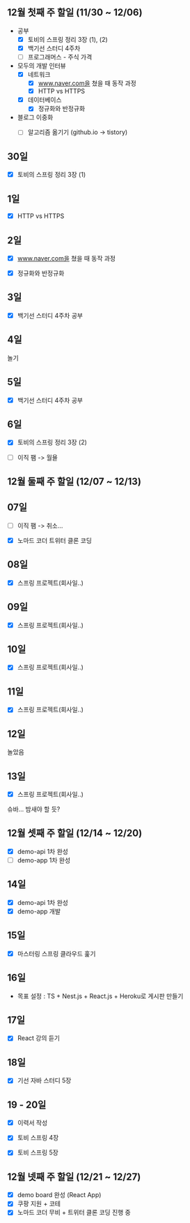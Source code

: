 ## 12월 첫째 주 할일 (11/30 ~ 12/06)

- 공부
  - [x] 토비의 스프링 정리 3장 (1), (2)
  - [x] 백기선 스터디 4주차
  - [ ] 프로그래머스 - 주식 가격
- 모두의 개발 인터뷰
  - [x] 네트워크
    - [x] www.naver.com을 쳤을 때 동작 과정
    - [x] HTTP vs HTTPS 
  - [x] 데이터베이스
    - [x] 정규화와 반정규화
- 블로그 이중화
  - [ ] 알고리즘 옮기기 (github.io -> tistory)


## 30일

- [x] 토비의 스프링 정리 3장 (1)


## 1일

- [x] HTTP vs HTTPS 


## 2일

- [x] www.naver.com을 쳤을 때 동작 과정
- [x] 정규화와 반정규화


## 3일

- [x] 백기선 스터디 4주차 공부


## 4일

놀기


## 5일

- [x] 백기선 스터디 4주차 공부


## 6일

- [x] 토비의 스프링 정리 3장 (2)
- [ ] 이직 팸 -> 월욜


## 12월 둘째 주 할일 (12/07 ~ 12/13)

## 07일

- [ ] 이직 팸 -> 취소...
- [x] 노마드 코더 트위터 클론 코딩


## 08일

- [x] 스프링 프로젝트(회사일..)


## 09일

- [x] 스프링 프로젝트(회사일..)


## 10일

- [x] 스프링 프로젝트(회사일..)


## 11일

- [x] 스프링 프로젝트(회사일..)


## 12일

놀았음


## 13일

- [x] 스프링 프로젝트(회사일..) 

슈바... 밤새야 할 듯?
 

 ## 12월 셋째 주 할일 (12/14 ~ 12/20)

 - [x] demo-api 1차 완성
 - [ ] demo-app 1차 완성

## 14일

- [x] demo-api 1차 완성
- [x] demo-app 개발

## 15일

- [x] 마스터링 스프링 클라우드 훑기

## 16일

- 목표 설정 : TS + Nest.js + React.js + Heroku로 게시판 만들기

## 17일

- [x] React 강의 듣기

## 18일

- [x] 기선 자바 스터디 5장

## 19 - 20일

- [x] 이력서 작성
- [x] 토비 스프링 4장
- [x] 토비 스프링 5장


## 12월 넷째 주 할일 (12/21 ~ 12/27)

 - [x] demo board 완성 (React App)
 - [x] 쿠팡 지원 + 코테
 - [x] 노마드 코더 무비 + 트위터 클론 코딩 진행 중
